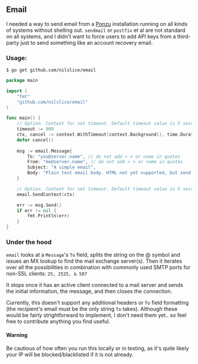 ## Email

I needed a way to send email from a [Ponzu](https://ponzu-cms.org) installation 
running on all kinds of systems without shelling out. `sendmail` or `postfix` et 
al are not standard on all systems, and I didn't want to force users to add API 
keys from a third-party just to send something like an account recovery email. 

### Usage:
`$ go get github.com/nilslice/email`

```go
package main

import (
    "fmt"
    "github.com/nilslice/email"
)

func main() {
    // Option. Context for set timeout. Default timeout value is 5 seconds.
	timeout := 800
	ctx, cancel := context.WithTimeout(context.Background(), time.Duration(timeout)*time.Millisecond)
    defer cancel()
    
    msg := email.Message{
        To: "you@server.name", // do not add < > or name in quotes
        From: "me@server.name", // do not add < > or name in quotes
        Subject: "A simple email",
        Body: "Plain text email body. HTML not yet supported, but send a PR!",
    }

    // Option. Context for set timeout. Default timeout value is 5 seconds.
	email.SendContext(ctx)

    err := msg.Send()
    if err != nil {
        fmt.Println(err)
    }
}

```

### Under the hood
`email` looks at a `Message`'s `To` field, splits the string on the @ symbol and 
issues an MX lookup to find the mail exchange server(s). Then it iterates over 
all the possibilities in combination with commonly used SMTP ports for non-SSL
clients: `25, 2525, & 587`

It stops once it has an active client connected to a mail server and sends the
initial information, the message, and then closes the connection.

Currently, this doesn't support any additional headers or `To` field formatting
(the recipient's email must be the only string `To` takes). Although these would
be fairly strightforward to implement, I don't need them yet.. so feel free to 
contribute anything you find useful.

#### Warning
Be cautious of how often you run this locally or in testing, as it's quite 
likely your IP will be blocked/blacklisted if it is not already. 
